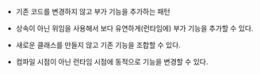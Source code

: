 - 기존 코드를 변경하지 않고 부가 기능을 추가하는 패턴

- 상속이 아닌 위임을 사용해서 보다 유연하게(런타임에) 부가 기능을 추가할 수 있다.

- 새로운 클래스를 만들지 않고 기존 기능을 조합할 수 있다.

- 컴파일 시점이 아닌 런타임 시점에 동적으로 기능을 변경할 수 있다.